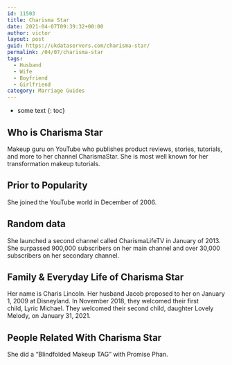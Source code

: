 ```yaml
---
id: 11503
title: Charisma Star
date: 2021-04-07T09:39:32+00:00
author: victor
layout: post
guid: https://ukdataservers.com/charisma-star/
permalink: /04/07/charisma-star
tags:
  - Husband
  - Wife
  - Boyfriend
  - Girlfriend
category: Marriage Guides
---
```


* some text
{: toc}


## Who is Charisma Star



Makeup guru on YouTube who publishes product reviews, stories, tutorials, and more to her channel CharismaStar. She is most well known for her transformation makeup tutorials.

                
                
                
## Prior to Popularity



She joined the YouTube world in December of 2006.

                
                
                
## Random data



She launched a second channel called CharismaLifeTV in January of 2013. She surpassed 900,000 subscribers on her main channel and over 30,000 subscribers on her secondary channel.

                
                
                
## Family & Everyday Life of Charisma Star



Her name is Charis Lincoln. Her husband Jacob proposed to her on January 1, 2009 at Disneyland. In November 2018, they welcomed their first child, Lyric Michael. They welcomed their second child, daughter Lovely Melody, on January 31, 2021. 

                
                
                
## People Related With Charisma Star



She did a &#8220;Blindfolded Makeup TAG&#8221; with Promise Phan.

                
              
            
          
          
          